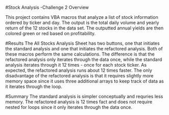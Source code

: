 #Stock Analysis -Challenge 2 Overview

This project contains VBA macros that analyze a list of stock information ordered by ticker and day. The output is the total daily volume and yearly return of the 12 stocks in the data set. The outputted annual yields are then colored green or red based on profitability. 

#Results
The All Stocks Analysis Sheet has two buttons, one that initiates the standard analysis and one that initiates the refactored analysis. Both of these macros perform the same calculations. The difference is that the refactored analysis only iterates through the data once, while the standard analysis iterates through it 12 times - once for each stock ticker. As expected, the refactored analysis runs about 12 times faster. The only disadvantage of the refactored analysis is that it requires slightly more memory space since it uses three additional arrays to keep track of data as it iterates through the loop.

#Summary
The standard analysis is simpler conceptually and requries less memory. The refactored analysis is 12 times fact and does not require nested for loops since it only iterates through the data once. 


